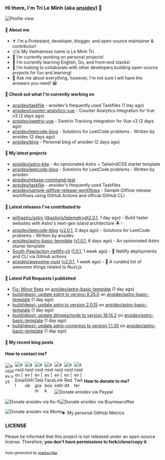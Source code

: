 ### Hi there, I'm Tri Le Minh (aka [ansidev][website]) 👋

<img src="https://komarev.com/ghpvc/?username=ansidev" alt="Profile view" />

#### 📕 About me

- ✝️ I'm a Protestant, developer, blogger, and open-source maintainer & contributor!
- 🇻🇳 My Vietnamese name is Le Minh Tri.
- 🔭 I’m currently working on personal projects!
- 🌱 I’m currently learning English, Go, and front-end stacks!
- 👯 I’m looking to collaborate with other developers building open-source projects for fun and learning!
- 💬 Ask me about everything, however, I'm not sure I will have the answers you need! 😂

#### 👷 Check out what I'm currently working on

- [ansidev/taskfile](https://github.com/ansidev/taskfile) - ansidev&#39;s frequently used Taskfiles (1 day ago)
- [ansidev/counter-analytics-vue](https://github.com/ansidev/counter-analytics-vue) - Counter Analytics integration for Vue v3 (2 days ago)
- [ansidev/swetrix-vue](https://github.com/ansidev/swetrix-vue) - Swetrix Tracking integration for Vue v3 (2 days ago)
- [ansidev/leetcode-blog](https://github.com/ansidev/leetcode-blog) - Solutions for LeetCode problems - Written by ansidev (2 days ago)
- [ansidev/blog](https://github.com/ansidev/blog) - Personal blog of ansidev (2 days ago)

#### 🌱 My latest projects

- [ansidev/astro-kite](https://github.com/ansidev/astro-kite) - An opinionated Astro &#43; TailwindCSS starter template
- [ansidev/leetcode-blog](https://github.com/ansidev/leetcode-blog) - Solutions for LeetCode problems - Written by ansidev
- [ansidev/rebase-command-test](https://github.com/ansidev/rebase-command-test)
- [ansidev/taskfile](https://github.com/ansidev/taskfile) - ansidev&#39;s frequently used Taskfiles
- [ansidev/sample-gitflow-release-workflows](https://github.com/ansidev/sample-gitflow-release-workflows) - Sample Gitflow release workflows using GitHub Actions and official GitHub CLI

#### 🔭 Latest releases I've contributed to

- [withastro/astro](https://github.com/withastro/astro) ([@astrojs/telemetry@2.0.1](https://github.com/withastro/astro/releases/tag/%40astrojs/telemetry%402.0.1), 1 day ago) - Build faster websites with Astro&#39;s next-gen island architecture 🏝✨
- [ansidev/leetcode-blog](https://github.com/ansidev/leetcode-blog) ([v2.0.1](https://github.com/ansidev/leetcode-blog/releases/tag/v2.0.1), 2 days ago) - Solutions for LeetCode problems - Written by ansidev
- [ansidev/astro-basic-template](https://github.com/ansidev/astro-basic-template) ([v1.0.1](https://github.com/ansidev/astro-basic-template/releases/tag/v1.0.1), 6 days ago) - An opinionated Astro starter template
- [South-Paw/action-netlify-cli](https://github.com/South-Paw/action-netlify-cli) ([1.0.1](https://github.com/South-Paw/action-netlify-cli/releases/tag/1.0.1), 1 week ago) - 🙌 Netlify deployments and CLI via GitHub actions
- [ansidev/awesome-nuxt](https://github.com/ansidev/awesome-nuxt) ([v2.0.1](https://github.com/ansidev/awesome-nuxt/releases/tag/v2.0.1), 1 week ago) - 🎉 A curated list of awesome things related to Nuxt.js

#### 🔨 Latest Pull Requests I published

- [Fix: Minor fixes](https://github.com/ansidev/astro-basic-template/pull/73) on [ansidev/astro-basic-template](https://github.com/ansidev/astro-basic-template) (1 day ago)
- [build(deps): update eslint to version 8.35.0](https://github.com/ansidev/astro-basic-template/pull/72) on [ansidev/astro-basic-template](https://github.com/ansidev/astro-basic-template) (1 day ago)
- [build(deps): update astro to version 2.0.15](https://github.com/ansidev/astro-basic-template/pull/71) on [ansidev/astro-basic-template](https://github.com/ansidev/astro-basic-template) (1 day ago)
- [build(deps): update @types/node to version 18.14.2](https://github.com/ansidev/astro-basic-template/pull/70) on [ansidev/astro-basic-template](https://github.com/ansidev/astro-basic-template) (1 day ago)
- [build(deps): update astro-compress to version 1.1.35](https://github.com/ansidev/astro-basic-template/pull/69) on [ansidev/astro-basic-template](https://github.com/ansidev/astro-basic-template) (1 day ago)

#### 📜 My recent blog posts

<!-- BLOG-POST-LIST:START --><!-- BLOG-POST-LIST:END -->

#### How to contact me?

[<img align="left" width="32px" src="https://ansidev.xyz/pwa-192x192.png"                alt="ansidev.xyz" style="padding-top: 4px;" />][website]
<a href="mailto:ansidev@gmail.com">
 <img align="left" width="32px" src="https://img.icons8.com/fluency/32/gmail-new.png"    alt="ansidev | Email" />
</a>
[<img align="left" width="32px" src="https://img.icons8.com/fluency/32/github.png"       alt="ansidev | GitHub" />][github]
[<img align="left" width="32px" src="https://img.icons8.com/fluency/32/telegram-app.svg" alt="ansidev | Telegram" />][telegram]
[<img align="left" width="32px" src="https://img.icons8.com/fluency/32/facebook.svg"     alt="ansidev | Facebook" />][facebook]
[<img align="left" width="32px" src="https://img.icons8.com/fluency/32/linkedin.svg"     alt="ansidev | LinkedIn" />][linkedin]
[<img align="left" width="32px" src="https://img.icons8.com/fluency/32/reddit.svg"       alt="ansidev | Reddit" />][reddit]
[<img align="left" width="32px" src="https://img.icons8.com/fluency/32/twitter.svg"      alt="ansidev | Twitter" />][twitter]

<br/>
<br/>

#### How to donate to me?

[<img align="left" height="32px" src="https://www.paypalobjects.com/paypal-ui/logos/svg/paypal-color.svg"  alt="Donate ansidev via Paypal" />][paypal]
[<img align="left" height="32px" src="https://storage.ko-fi.com/cdn/brandasset/kofi_bg_tag_white.png"      alt="Donate ansidev via  Ko-fi" />][kofi]
[<img align="left" height="32px" src="https://cdn.buymeacoffee.com/buttons/v2/default-yellow.png"          alt="Donate ansidev via Buymeacoffee" />][buymeacoffee]
[<img align="left" height="32px" src="https://ansidev.xyz/imgs/momo_icon_rectangle_pinkbg_RGB.png"         alt="Donate ansidev via Momo" />][momo]

<br/>
<br/>

[website]: https://ansidev.xyz/?utm_source=github&utm_medium=readme
[email]: ansidev@gmail.com
[github]: https://github.com/ansidev
[facebook]: https://facebook.com/leminhtri.py
[telegram]: https://t.me/ansidev
[twitter]: https://twitter.com/ansidev
[linkedin]: https://linkedin.com/in/tri-le-minh-1b05bb51/
[reddit]: https://reddit.com/u/ansidev
[paypal]: https://paypal.me/ansidev
[kofi]: https://ko-fi.com/ansidev
[buymeacoffee]: https://buymeacoffee.com/ansidev
[momo]: https://me.momo.vn/ansidev

<br/>
<br/>

<details>
  <summary>My personal GitHub Metrics</summary>
  <br/>
  <img src="./github_metrics_01.svg" />
  <img src="./github_metrics_02.svg" />
</details>

### LICENSE

Please be informed that this project is not released under an open-source license. Therefore, **you don't have permissions to fork/clone/copy it**.

<sub>Auto-generated by [markscribe](https://github.com/muesli/markscribe).</sub>
